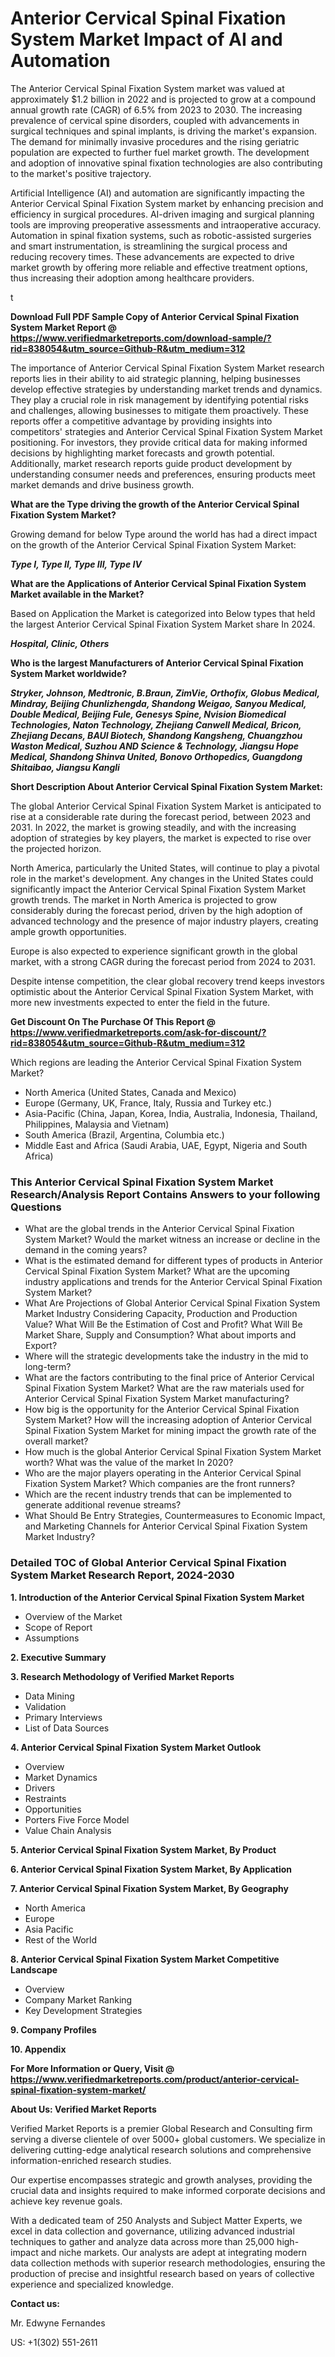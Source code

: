 <meta name="title" content="Global Anterior Cervical Spinal Fixation System Market Impact of AI and Automation"><meta name="description" content="The Anterior Cervical Spinal Fixation System market was valued at approximately $1.2 billion in 2022 and is projected to grow at a compound annual growth rate (CAGR) o"><meta name="title" content="Anterior Cervical Spinal Fixation System Market Size, Share, Scope, Trends, Growth, Opportunities, Analysis, Forecast"><h1>Anterior Cervical Spinal Fixation System Market Impact of AI and Automation</h1><p>The Anterior Cervical Spinal Fixation System market was valued at approximately $1.2 billion in 2022 and is projected to grow at a compound annual growth rate (CAGR) of 6.5% from 2023 to 2030. The increasing prevalence of cervical spine disorders, coupled with advancements in surgical techniques and spinal implants, is driving the market's expansion. The demand for minimally invasive procedures and the rising geriatric population are expected to further fuel market growth. The development and adoption of innovative spinal fixation technologies are also contributing to the market's positive trajectory.</p><p>Artificial Intelligence (AI) and automation are significantly impacting the Anterior Cervical Spinal Fixation System market by enhancing precision and efficiency in surgical procedures. AI-driven imaging and surgical planning tools are improving preoperative assessments and intraoperative accuracy. Automation in spinal fixation systems, such as robotic-assisted surgeries and smart instrumentation, is streamlining the surgical process and reducing recovery times. These advancements are expected to drive market growth by offering more reliable and effective treatment options, thus increasing their adoption among healthcare providers.</p>t</p><p id="" class=""><strong>Download Full PDF Sample Copy of Anterior Cervical Spinal Fixation System Market Report @ <a href="https://www.verifiedmarketreports.com/download-sample/?rid=838054&utm_source=Github-R&utm_medium=312" target="_blank">https://www.verifiedmarketreports.com/download-sample/?rid=838054&utm_source=Github-R&utm_medium=312</a></strong></p><p>The importance of&nbsp;Anterior Cervical Spinal Fixation System Market research reports lies in their ability to aid strategic planning, helping businesses develop effective strategies by understanding market trends and dynamics. They play a crucial role in risk management by identifying potential risks and challenges, allowing businesses to mitigate them proactively. These reports offer a competitive advantage by providing insights into competitors' strategies and Anterior Cervical Spinal Fixation System Market positioning. For investors, they provide critical data for making informed decisions by highlighting market forecasts and growth potential. Additionally, market research reports guide product development by understanding consumer needs and preferences, ensuring products meet market demands and drive business growth.</p><p><strong>What are the&nbsp;Type driving the growth of the Anterior Cervical Spinal Fixation System Market?</strong></p><p id="" class="">Growing demand for below Type around the world has had a direct impact on the growth of the Anterior Cervical Spinal Fixation System Market:</p><em><strong>Type I, Type II, Type III, Type IV</strong></em></p><strong>What are the&nbsp;Applications&nbsp;of Anterior Cervical Spinal Fixation System Market available in the Market?</strong></p><p id="" class="">Based on Application the Market is categorized into Below types that held the largest Anterior Cervical Spinal Fixation System Market share In 2024.</p><em><strong>Hospital, Clinic, Others</strong></em></p><strong>Who is the largest Manufacturers of Anterior Cervical Spinal Fixation System Market worldwide?</strong></p><p><em><strong>Stryker, Johnson, Medtronic, B.Braun, ZimVie, Orthofix, Globus Medical, Mindray, Beijing Chunlizhengda, Shandong Weigao, Sanyou Medical, Double Medical, Beijing Fule, Genesys Spine, Nvision Biomedical Technologies, Naton Technology, Zhejiang Canwell Medical, Bricon, Zhejiang Decans, BAUI Biotech, Shandong Kangsheng, Chuangzhou Waston Medical, Suzhou AND Science & Technology, Jiangsu Hope Medical, Shandong Shinva United, Bonovo Orthopedics, Guangdong Shitaibao, Jiangsu Kangli</strong></em></p><p id="" class=""><strong>Short Description About Anterior Cervical Spinal Fixation System Market:</strong></p><p>The global Anterior Cervical Spinal Fixation System Market is anticipated to rise at a considerable rate during the forecast period, between 2023 and 2031. In 2022, the market is growing steadily, and with the increasing adoption of strategies by key players, the market is expected to rise over the projected horizon.</p><p>North America, particularly the United States, will continue to play a pivotal role in the market's development. Any changes in the United States could significantly impact the Anterior Cervical Spinal Fixation System Market growth trends. The market in North America is projected to grow considerably during the forecast period, driven by the high adoption of advanced technology and the presence of major industry players, creating ample growth opportunities.</p><p>Europe is also expected to experience significant growth in the global market, with a strong CAGR during the forecast period from 2024 to 2031.</p><p>Despite intense competition, the clear global recovery trend keeps investors optimistic about the Anterior Cervical Spinal Fixation System Market, with more new investments expected to enter the field in the future.</p><p id="" class=""><strong>Get Discount On The Purchase Of This Report @ <a href="https://www.verifiedmarketreports.com/ask-for-discount/?rid=838054&utm_source=Github-R&utm_medium=312" target="_blank">https://www.verifiedmarketreports.com/ask-for-discount/?rid=838054&utm_source=Github-R&utm_medium=312</a></strong></p>Which regions are leading the Anterior Cervical Spinal Fixation System Market?</p><ul><li>North America (United States, Canada and Mexico)</li><li>Europe (Germany, UK, France, Italy, Russia and Turkey etc.)</li><li>Asia-Pacific (China, Japan, Korea, India, Australia, Indonesia, Thailand, Philippines, Malaysia and Vietnam)</li><li>South America (Brazil, Argentina, Columbia etc.)</li><li>Middle East and Africa (Saudi Arabia, UAE, Egypt, Nigeria and South Africa)</li></ul><h3 id="" class="">This Anterior Cervical Spinal Fixation System Market Research/Analysis Report Contains Answers to your following Questions</h3><ul><li>What are the global trends in the Anterior Cervical Spinal Fixation System Market? Would the market witness an increase or decline in the demand in the coming years?</li><li>What is the estimated demand for different types of products in Anterior Cervical Spinal Fixation System Market? What are the upcoming industry applications and trends for the Anterior Cervical Spinal Fixation System Market?</li><li>What Are Projections of Global Anterior Cervical Spinal Fixation System Market Industry Considering Capacity, Production and Production Value? What Will Be the Estimation of Cost and Profit? What Will Be Market Share, Supply and Consumption? What about imports and Export?</li><li>Where will the strategic developments take the industry in the mid to long-term?</li><li>What are the factors contributing to the final price of Anterior Cervical Spinal Fixation System Market? What are the raw materials used for Anterior Cervical Spinal Fixation System Market manufacturing?</li><li>How big is the opportunity for the Anterior Cervical Spinal Fixation System Market? How will the increasing adoption of Anterior Cervical Spinal Fixation System Market for mining impact the growth rate of the overall market?</li><li>How much is the global Anterior Cervical Spinal Fixation System Market worth? What was the value of the market In 2020?</li><li>Who are the major players operating in the Anterior Cervical Spinal Fixation System Market? Which companies are the front runners?</li><li>Which are the recent industry trends that can be implemented to generate additional revenue streams?</li><li>What Should Be Entry Strategies, Countermeasures to Economic Impact, and Marketing Channels for Anterior Cervical Spinal Fixation System Market Industry?</li></ul><h3 id="" class="">Detailed TOC of Global Anterior Cervical Spinal Fixation System Market Research Report, 2024-2030</h3><p id="" class=""><strong>1. Introduction of the Anterior Cervical Spinal Fixation System Market</strong></p><ul><li>Overview of the Market</li><li>Scope of Report</li><li>Assumptions</li></ul><p id="" class=""><strong>2. Executive Summary</strong></p><p id="" class=""><strong>3. Research Methodology of Verified Market Reports</strong></p><ul><li>Data Mining</li><li>Validation</li><li>Primary Interviews</li><li>List of Data Sources</li></ul><p id="" class=""><strong>4. Anterior Cervical Spinal Fixation System Market Outlook</strong></p><ul><li>Overview</li><li>Market Dynamics</li><li>Drivers</li><li>Restraints</li><li>Opportunities</li><li>Porters Five Force Model</li><li>Value Chain Analysis</li></ul><p id="" class=""><strong>5. Anterior Cervical Spinal Fixation System Market, By Product</strong></p><p id="" class=""><strong>6. Anterior Cervical Spinal Fixation System Market, By Application</strong></p><p id="" class=""><strong>7. Anterior Cervical Spinal Fixation System Market, By Geography</strong></p><ul><li>North America</li><li>Europe</li><li>Asia Pacific</li><li>Rest of the World</li></ul><p id="" class=""><strong>8. Anterior Cervical Spinal Fixation System Market Competitive Landscape</strong></p><ul><li>Overview</li><li>Company Market Ranking</li><li>Key Development Strategies</li></ul><p id="" class=""><strong>9. Company Profiles</strong></p><p id="" class=""><strong>10. Appendix</strong></p><p id="" class=""><strong>For More Information or Query, Visit @ <a href="https://www.verifiedmarketreports.com/product/anterior-cervical-spinal-fixation-system-market/" target="_blank">https://www.verifiedmarketreports.com/product/anterior-cervical-spinal-fixation-system-market/</a></strong></p><p id="" class=""><strong>About Us: Verified Market Reports</strong></p><p id="" class="">Verified Market Reports is a premier Global Research and Consulting firm serving a diverse clientele of over 5000+ global customers. We specialize in delivering cutting-edge analytical research solutions and comprehensive information-enriched research studies.</p><p id="" class="">Our expertise encompasses strategic and growth analyses, providing the crucial data and insights required to make informed corporate decisions and achieve key revenue goals.</p><p id="" class="">With a dedicated team of 250 Analysts and Subject Matter Experts, we excel in data collection and governance, utilizing advanced industrial techniques to gather and analyze data across more than 25,000 high-impact and niche markets. Our analysts are adept at integrating modern data collection methods with superior research methodologies, ensuring the production of precise and insightful research based on years of collective experience and specialized knowledge.</p><p id="" class=""><strong>Contact us:</strong></p><p id="" class="">Mr. Edwyne Fernandes</p><p id="" class="">US: +1(302) 551-2611</p>
